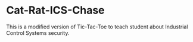 # Cat-Rat-ICS-Chase
This is a modified version of Tic-Tac-Toe to teach student about Industrial Control Systems security.
